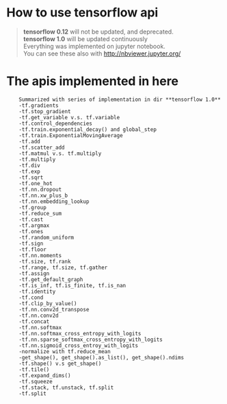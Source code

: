 # How to use tensorflow api

> **tensorflow 0.12** will not be updated, and deprecated.  
> **tensorflow 1.0** will be updated continuously  
> Everything was implemented on jupyter notebook.  
> You can see these also with <http://nbviewer.jupyter.org/>  

# The apis implemented in here
~~~
    Summarized with series of implementation in dir **tensorflow 1.0**
    -tf.gradients
    -tf.stop_gradient
    -tf.get_variable v.s. tf.variable
    -tf.control_dependencies
    -tf.train.exponential_decay() and global_step
    -tf.train.ExponentialMovingAverage
    -tf.add
    -tf.scatter_add
    -tf.matmul v.s. tf.multiply
    -tf.multiply
    -tf.div
    -tf.exp
    -tf.sqrt
    -tf.one_hot
    -tf.nn.dropout
    -tf.nn.xw_plus_b
    -tf.nn.embedding_lookup
    -tf.group
    -tf.reduce_sum
    -tf.cast
    -tf.argmax
    -tf.ones
    -tf.random_uniform
    -tf.sign
    -tf.floor
    -tf.nn.moments
    -tf.size, tf.rank
    -tf.range, tf.size, tf.gather
    -tf.assign
    -tf.get_default_graph
    -tf.is_inf, tf.is_finite, tf.is_nan
    -tf.identity
    -tf.cond
    -tf.clip_by_value()
    -tf.nn.conv2d_transpose
    -tf.nn.conv2d
    -tf.concat
    -tf.nn.softmax
    -tf.nn.softmax_cross_entropy_with_logits
    -tf.nn.sparse_softmax_cross_entropy_with_logits
    -tf.nn.sigmoid_cross_entroy_with_logits
    -normalize with tf.reduce_mean
    -get_shape(), get_shape().as_list(), get_shape().ndims
    -tf.shape() v.s get_shape()
    -tf.tile()
    -tf.expand_dims()
    -tf.squeeze
    -tf.stack, tf.unstack, tf.split
    -tf.split
~~~
